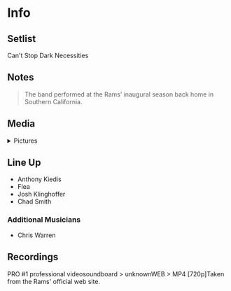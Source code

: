 # Info

## Setlist

Can't Stop
Dark Necessities

## Notes

> The band performed at the Rams’ inaugural season back home in Southern California.

## Media 

<details>
  <summary>Pictures</summary>
  <!--<img alt="Setlist" title="Setlist" src="_.jpg" height="200" />
  <img alt="Clipping" title="Clipping" src="_.jpg" height="200" />
  <img alt="Flyer" title="Flyer" src="_.jpg" height="200" />-->
</details>

## Line Up

* Anthony Kiedis
* Flea
* Josh Klinghoffer
* Chad Smith

### Additional Musicians

* Chris Warren

## Recordings

PRO #1
professional videosoundboard > unknownWEB > MP4 [720p]Taken from the Rams' official web site.
